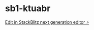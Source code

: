 # sb1-ktuabr

[Edit in StackBlitz next generation editor ⚡️](https://stackblitz.com/~/github.com/irunitauto/sb1-ktuabr)